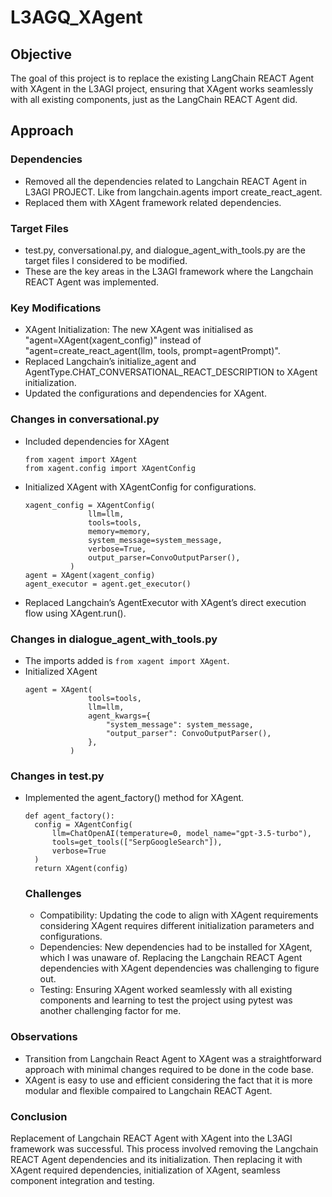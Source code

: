 # L3AGQ_XAgent

## Objective
The goal of this project is to replace the existing LangChain REACT Agent with XAgent in the L3AGI project, ensuring that XAgent works seamlessly with all existing components, just as the LangChain REACT Agent did.

## Approach
### Dependencies
- Removed all the dependencies related to Langchain REACT Agent in L3AGI PROJECT. Like from langchain.agents import create_react_agent.
- Replaced them with XAgent framework related dependencies.

### Target Files
- test.py, conversational.py, and dialogue_agent_with_tools.py are the target files I considered to be modified.
- These are the key areas in the L3AGI framework where the Langchain REACT Agent was implemented.

### Key Modifications
- XAgent Initialization: The new XAgent was initialised as "agent=XAgent(xagent_config)" instead of "agent=create_react_agent(llm, tools, prompt=agentPrompt)".
- Replaced Langchain’s initialize_agent and AgentType.CHAT_CONVERSATIONAL_REACT_DESCRIPTION to XAgent initialization.
- Updated the configurations and dependencies for XAgent.

### Changes in conversational.py
- Included dependencies for XAgent
  ```
  from xagent import XAgent
  from xagent.config import XAgentConfig
  ```
- Initialized XAgent with XAgentConfig for configurations.
  ```
  xagent_config = XAgentConfig(
                llm=llm,
                tools=tools,
                memory=memory,
                system_message=system_message,
                verbose=True,
                output_parser=ConvoOutputParser(),
            )
  agent = XAgent(xagent_config)
  agent_executor = agent.get_executor()
  ```
- Replaced Langchain’s AgentExecutor with XAgent’s direct execution flow using XAgent.run().

### Changes in dialogue_agent_with_tools.py
- The imports added is ``` from xagent import XAgent ```.
- Initialized XAgent
  ```
  agent = XAgent(
                tools=tools,
                llm=llm,
                agent_kwargs={
                    "system_message": system_message,
                    "output_parser": ConvoOutputParser(),
                },
            )
  ```

### Changes in test.py
- Implemented the agent_factory() method for XAgent.
  ```
  def agent_factory():
    config = XAgentConfig(
        llm=ChatOpenAI(temperature=0, model_name="gpt-3.5-turbo"),
        tools=get_tools(["SerpGoogleSearch"]),
        verbose=True
    )
    return XAgent(config)
  ```

  ### Challenges
  - Compatibility: Updating the code to align with XAgent requirements considering XAgent requires different initialization parameters and configurations.
  -  Dependencies: New dependencies had to be installed for XAgent, which I was unaware of. Replacing the Langchain REACT Agent dependencies with XAgent dependencies was challenging to figure out.
  -  Testing: Ensuring XAgent worked seamlessly with all existing components and learning to test the project using pytest was another challenging factor for me.

### Observations
- Transition from Langchain React Agent to XAgent was a straightforward approach with minimal changes required to be done in the code base.
- XAgent is easy to use and efficient considering the fact that it is more modular and flexible compaired to Langchain REACT Agent.

### Conclusion
Replacement of Langchain REACT Agent with XAgent into the L3AGI framework was successful. This process involved removing the Langchain REACT Agent dependencies and its initialization. Then replacing it with XAgent required dependencies, initialization of XAgent, seamless component integration and testing.






  

